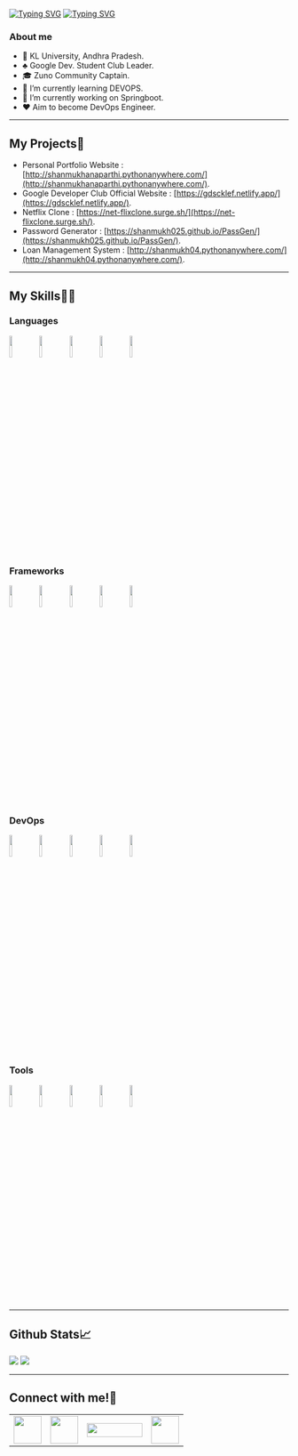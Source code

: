 <a href="http://shanmukhanaparthi.pythonanywhere.com/" target="_blank"><img src="https://readme-typing-svg.herokuapp.com?font=IBM+Plex+Mono&weight=500&size=35&duration=2000&center=true&vCenter=true&multiline=true&repeat=false&random=false&width=1000&height=120&lines=<Heyy+There!;This+is+SHANMUKH./>" alt="Typing SVG" /></a>
<a href="http://shanmukhanaparthi.pythonanywhere.com/" target="_blank"><img src="https://readme-typing-svg.herokuapp.com?font=Fira+Code&duration=010&pause=10000000000000000000&color=F76011&center=true&vCenter=true&random=false&width=1000&lines=My+Portfolio%3A+http%3A%2F%2Fshanmukhanaparthi.pythonanywhere.com%2F" alt="Typing SVG" /></a>
### About me
* 🏫 KL University, Andhra Pradesh.
* ♣️ Google Dev. Student Club Leader.
* 🎓 Zuno Community Captain.
* 🔭 I’m currently learning DEVOPS.
* 🌱 I’m currently working on Springboot.
* ❤️ Aim to become DevOps Engineer.
   
---

## My Projects🚀

* Personal Portfolio Website : [http://shanmukhanaparthi.pythonanywhere.com/](http://shanmukhanaparthi.pythonanywhere.com/).
* Google Developer Club Official Website : [https://gdscklef.netlify.app/](https://gdscklef.netlify.app/).
* Netflix Clone : [https://net-flixclone.surge.sh/](https://net-flixclone.surge.sh/).
* Password Generator : [https://shanmukh025.github.io/PassGen/](https://shanmukh025.github.io/PassGen/).
* Loan Management System : [http://shanmukh04.pythonanywhere.com/](http://shanmukh04.pythonanywhere.com/).

---

## My Skills👨‍💻

### Languages
<code><img width="10%" src="https://www.vectorlogo.zone/logos/python/python-ar21.svg"></code>
<code><img width="10%" src="https://www.vectorlogo.zone/logos/java/java-ar21.svg"></code>
<code><img width="10%" src="https://www.vectorlogo.zone/logos/javascript/javascript-ar21.svg"></code>
<code><img width="10%" src="https://www.vectorlogo.zone/logos/kotlinlang/kotlinlang-ar21.svg"></code>
<code><img width="10%" src="https://www.vectorlogo.zone/logos/w3_html5/w3_html5-ar21.svg"></code>

### Frameworks
<code><img width="10%" src="https://www.vectorlogo.zone/logos/djangoproject/djangoproject-ar21.svg"></code>
<code><img width="10%" src="https://www.vectorlogo.zone/logos/reactjs/reactjs-ar21.svg"></code>
<code><img width="10%" src="https://www.vectorlogo.zone/logos/nodejs/nodejs-ar21.svg"></code>
<code><img width="10%" src="https://www.vectorlogo.zone/logos/dotnet/dotnet-ar21.svg"></code>
<code><img width="10%" src="https://www.vectorlogo.zone/logos/springio/springio-ar21.svg"></code>

### DevOps
<code><img width="10%" src="https://www.vectorlogo.zone/logos/ansible/ansible-ar21.svg"></code>
<code><img width="10%" src="https://www.vectorlogo.zone/logos/docker/docker-ar21.svg"></code>
<code><img width="10%" src="https://www.vectorlogo.zone/logos/kubernetes/kubernetes-ar21.svg"></code>
<code><img width="10%" src="https://www.vectorlogo.zone/logos/terraformio/terraformio-ar21.svg"></code>
<code><img width="10%" src="https://www.vectorlogo.zone/logos/jenkins/jenkins-ar21.svg"></code>

### Tools
<code><img width="10%" src="https://www.vectorlogo.zone/logos/github/github-ar21.svg"></code>
<code><img width="10%" src="https://www.vectorlogo.zone/logos/flutterio/flutterio-ar21.svg"></code>
<code><img width="10%" src="https://www.vectorlogo.zone/logos/amazon_aws/amazon_aws-ar21.svg"></code>
<code><img width="10%" src="https://www.vectorlogo.zone/logos/linux/linux-ar21.svg"></code>
<code><img width="10%" src="https://www.vectorlogo.zone/logos/figma/figma-ar21.svg"></code>

---

## Github Stats📈
<img src="https://github-readme-stats.vercel.app/api/top-langs?username=Shanmukh025&layout=compact&theme=dark"/>
<img src="https://github-readme-stats.vercel.app/api?username=Shanmukh025&show_icons=true&theme=dark"/>

---

## Connect with me!🤳
<table>
    <tbody>
        <tr>
            <td><a href="https://www.linkedin.com/in/shanmukh-anaparthi/" target="_blank"">
            <img height="50" src="https://www.vectorlogo.zone/logos/linkedin/linkedin-ar21.svg"/>
            </a></td>
            <td><a href="mailto:shanmukh2564@gmail.com" target="_blank"">
            <img height="50" src="https://www.vectorlogo.zone/logos/gmail/gmail-ar21.svg"/>
            </a></td>
            <td><a href="https://t.me/shanmukh25" target="_blank"">
            <img height="25" width="100" src="https://upload.wikimedia.org/wikipedia/commons/thumb/0/0a/LeetCode_Logo_black_with_text.svg/1280px-LeetCode_Logo_black_with_text.svg.png"/>
            </a></td>
            <td><a href="https://t.me/shanmukh25" target="_blank"">
            <img height="50" src="https://www.vectorlogo.zone/logos/telegram/telegram-ar21.svg"/>
            </a></td>
        </tr>
    </tbody>
</table>
